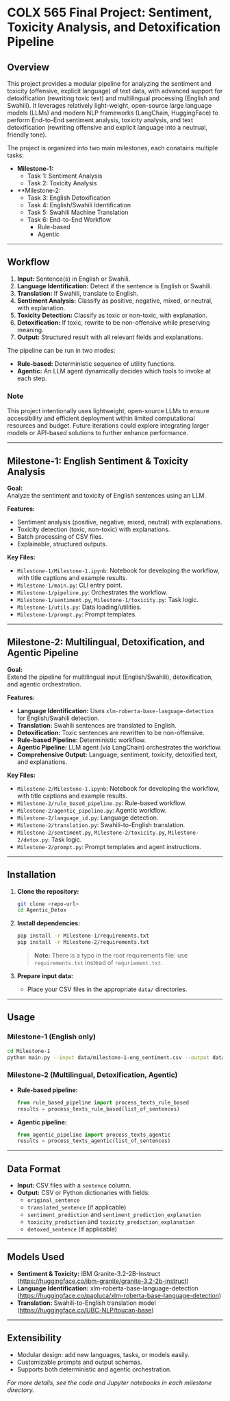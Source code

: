 # COLX 565 Final Project: Sentiment, Toxicity Analysis, and Detoxification Pipeline

## Overview

This project provides a modular pipeline for analyzing the sentiment and toxicity (offensive, explicit language) of text data, with advanced support for detoxification (rewriting toxic text) and multilingual processing (English and Swahili). It leverages relatively light-weight, open-source large language models (LLMs) and modern NLP frameworks (LangChain, HuggingFace) to perform End-to-End sentiment analysis, toxicity analysis, and text detoxification (rewriting offensive and explicit language into a neutrual, friendly tone).

The project is organized into two main milestones, each conatains multiple tasks:
- **Milestone-1:**
  - Task 1: Sentiment Analysis
  - Task 2: Toxicity Analysis
- **Milestone-2:
  - Task 3: English Detoxification
  - Task 4: English/Swahili Identification
  - Task 5: Swahili Machine Translation
  - Task 6: End-to-End Workflow
    - Rule-based
    - Agentic

---

## Workflow

1. **Input:** Sentence(s) in English or Swahili.
2. **Language Identification:** Detect if the sentence is English or Swahili.
3. **Translation:** If Swahili, translate to English.
4. **Sentiment Analysis:** Classify as positive, negative, mixed, or neutral, with explanation.
5. **Toxicity Detection:** Classify as toxic or non-toxic, with explanation.
6. **Detoxification:** If toxic, rewrite to be non-offensive while preserving meaning.
7. **Output:** Structured result with all relevant fields and explanations.

The pipeline can be run in two modes:
- **Rule-based:** Deterministic sequence of utility functions. 
- **Agentic:** An LLM agent dynamically decides which tools to invoke at each step.

### Note

This project intentionally uses lightweight, open-source LLMs to ensure accessibility and efficient deployment within limited computational resources and budget. Future iterations could explore integrating larger models or API-based solutions to further enhance performance.

---

## Milestone-1: English Sentiment & Toxicity Analysis

**Goal:**  
Analyze the sentiment and toxicity of English sentences using an LLM.

**Features:**
- Sentiment analysis (positive, negative, mixed, neutral) with explanations.
- Toxicity detection (toxic, non-toxic) with explanations.
- Batch processing of CSV files.
- Explainable, structured outputs.

**Key Files:**
- `Milestone-1/Milestone-1.ipynb`: Notebook for developing the workflow, with title captions and example results.
- `Milestone-1/main.py`: CLI entry point.
- `Milestone-1/pipeline.py`: Orchestrates the workflow.
- `Milestone-1/sentiment.py`, `Milestone-1/toxicity.py`: Task logic.
- `Milestone-1/utils.py`: Data loading/utilities.
- `Milestone-1/prompt.py`: Prompt templates.

---

## Milestone-2: Multilingual, Detoxification, and Agentic Pipeline

**Goal:**  
Extend the pipeline for multilingual input (English/Swahili), detoxification, and agentic orchestration.

**Features:**
- **Language Identification:** Uses `xlm-roberta-base-language-detection` for English/Swahili detection.
- **Translation:** Swahili sentences are translated to English.
- **Detoxification:** Toxic sentences are rewritten to be non-offensive.
- **Rule-based Pipeline:** Deterministic workflow.
- **Agentic Pipeline:** LLM agent (via LangChain) orchestrates the workflow.
- **Comprehensive Output:** Language, sentiment, toxicity, detoxified text, and explanations.

**Key Files:**
- `Milestone-2/Milestone-1.ipynb`: Notebook for developing the workflow, with title captions and example results.
- `Milestone-2/rule_based_pipeline.py`: Rule-based workflow.
- `Milestone-2/agentic_pipeline.py`: Agentic workflow.
- `Milestone-2/language_id.py`: Language detection.
- `Milestone-2/translation.py`: Swahili-to-English translation.
- `Milestone-2/sentiment.py`, `Milestone-2/toxicity.py`, `Milestone-2/detox.py`: Task logic.
- `Milestone-2/prompt.py`: Prompt templates and agent instructions.

---

## Installation

1. **Clone the repository:**
   ```bash
   git clone <repo-url>
   cd Agentic_Detox
   ```

2. **Install dependencies:**
   ```bash
   pip install -r Milestone-1/requirements.txt
   pip install -r Milestone-2/requirements.txt
   ```
   > **Note:** There is a typo in the root requirements file: use `requirements.txt` instead of `requriement.txt`.

3. **Prepare input data:**
   - Place your CSV files in the appropriate `data/` directories.

---

## Usage

### Milestone-1 (English only)

```bash
cd Milestone-1
python main.py --input data/milestone-1-eng_sentiment.csv --output data/milestone1_result/sentiment_analysis_results.csv
```

### Milestone-2 (Multilingual, Detoxification, Agentic)

- **Rule-based pipeline:**
  ```python
  from rule_based_pipeline import process_texts_rule_based
  results = process_texts_rule_based(list_of_sentences)
  ```

- **Agentic pipeline:**
  ```python
  from agentic_pipeline import process_texts_agentic
  results = process_texts_agentic(list_of_sentences)
  ```

---

## Data Format

- **Input:** CSV files with a `sentence` column.
- **Output:** CSV or Python dictionaries with fields:
  - `original_sentence`
  - `translated_sentence` (if applicable)
  - `sentiment_prediction` and `sentiment_prediction_explanation`
  - `toxicity_prediction` and `toxicity_prediction_explanation`
  - `detoxed_sentence` (if applicable)

---

## Models Used

- **Sentiment & Toxicity:** IBM Granite-3.2-2B-Instruct (https://huggingface.co/ibm-granite/granite-3.2-2b-instruct)
- **Language Identification:** xlm-roberta-base-language-detection (https://huggingface.co/papluca/xlm-roberta-base-language-detection)
- **Translation:** Swahili-to-English translation model (https://huggingface.co/UBC-NLP/toucan-base)

---

## Extensibility

- Modular design: add new languages, tasks, or models easily.
- Customizable prompts and output schemas.
- Supports both deterministic and agentic orchestration.


*For more details, see the code and Jupyter notebooks in each milestone directory.*
